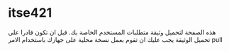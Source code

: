 # itse421
هذه الصفحة لتحميل وثيقة متطلبات المستخدم الخاصة بك. قبل ان تكون قادرا على تحميل الوثيقة يجب عليك ان تقوم بعمل نسخة محلية على جهازك باستخدام الامر pull
